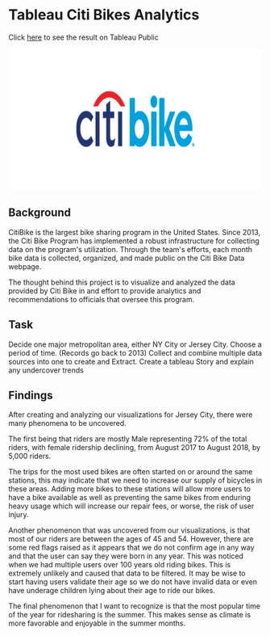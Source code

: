 # Tableau Citi Bikes Analytics

Click [here](https://public.tableau.com/views/CitiBikeAnalytics_15728476963910/CitiBikeAnalysis?:display_count=y&publish=yes&:origin=viz_share_link) to see the result on Tableau Public 


<p align="center">
  <img width="800" height="280" src="https://github.com/ovinueza/Tableau_CitiBikesAnalytics/blob/master/images/citibikie_logo.png">
</p>


## Background

CitiBike is the largest bike sharing program in the United States. Since 2013, the Citi Bike Program has implemented a robust infrastructure for collecting data on the program's utilization. Through the team's efforts, each month bike data is collected, organized, and made public on the Citi Bike Data webpage.

The thought behind this project is to visualize and analyzed the data provided by Citi Bike in and effort to provide analytics and recommendations to officials that oversee this program.


## Task

Decide one major metropolitan area, either NY City or Jersey City. 
Choose a period of time. (Records go back to 2013)
Collect and combine multiple data sources into one to create and Extract.
Create a tableau Story and explain any undercover trends



## Findings

After creating and analyzing our visualizations for Jersey City, there were many phenomena to be uncovered.

The first being that riders are mostly Male representing 72% of the total riders, with female ridership declining, from August 2017 to August 2018, by 5,000 riders.

The trips for the most used bikes are often started on or around the same stations, this may indicate that we need to increase our supply of bicycles in these areas. Adding more bikes to these stations will allow more users to have a bike available as well as preventing the same bikes from enduring heavy usage which will increase our repair fees, or worse, the risk of user injury.

Another phenomenon that was uncovered from our visualizations, is that most of our riders are between the ages of 45 and 54. However, there are some red flags raised as it appears that we do not confirm age in any way and that the user can say they were born in any year. This was noticed when we had multiple users over 100 years old riding bikes. This is extremely unlikely and caused that data to be filtered. It may be wise to start having users validate their age so we do not have invalid data or even have underage children lying about their age to ride our bikes.

The final phenomenon that I want to recognize is that the most popular time of the year for ridesharing is the summer. This makes sense as  climate is more favorable and enjoyable in the summer months.
